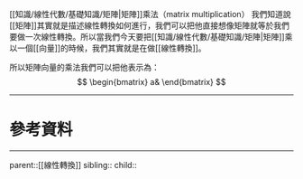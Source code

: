 [[知識/線性代數/基礎知識/矩陣|矩陣]]乘法（matrix multiplication）
我們知道說[[矩陣]]其實就是描述線性轉換如何進行，我們可以把他直接想像矩陣就等於我們要做一次線性轉換。所以當我們今天要把[[知識/線性代數/基礎知識/矩陣|矩陣]]乘以一個[[向量]]的時候，我們其實就是在做[[線性轉換]]。

所以矩陣向量的乘法我們可以把他表示為：
$$
\begin{bmatrix}
a&
\end{bmatrix}
$$

- - -
# 參考資料


- - -
parent::[[線性轉換]]
sibling::
child::
